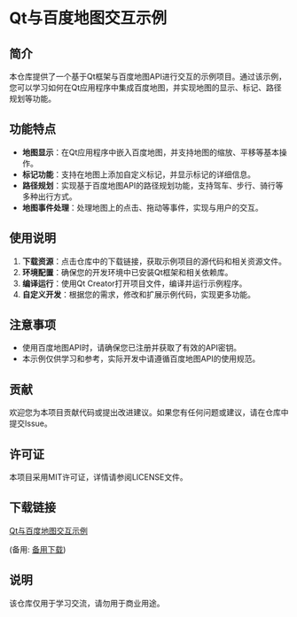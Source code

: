 # Qt与百度地图交互示例

## 简介

本仓库提供了一个基于Qt框架与百度地图API进行交互的示例项目。通过该示例，您可以学习如何在Qt应用程序中集成百度地图，并实现地图的显示、标记、路径规划等功能。

## 功能特点

- **地图显示**：在Qt应用程序中嵌入百度地图，并支持地图的缩放、平移等基本操作。
- **标记功能**：支持在地图上添加自定义标记，并显示标记的详细信息。
- **路径规划**：实现基于百度地图API的路径规划功能，支持驾车、步行、骑行等多种出行方式。
- **地图事件处理**：处理地图上的点击、拖动等事件，实现与用户的交互。

## 使用说明

1. **下载资源**：点击仓库中的下载链接，获取示例项目的源代码和相关资源文件。
2. **环境配置**：确保您的开发环境中已安装Qt框架和相关依赖库。
3. **编译运行**：使用Qt Creator打开项目文件，编译并运行示例程序。
4. **自定义开发**：根据您的需求，修改和扩展示例代码，实现更多功能。

## 注意事项

- 使用百度地图API时，请确保您已注册并获取了有效的API密钥。
- 本示例仅供学习和参考，实际开发中请遵循百度地图API的使用规范。

## 贡献

欢迎您为本项目贡献代码或提出改进建议。如果您有任何问题或建议，请在仓库中提交Issue。

## 许可证

本项目采用MIT许可证，详情请参阅LICENSE文件。

## 下载链接
[Qt与百度地图交互示例](https://pan.quark.cn/s/b4d27679e9d8) 

(备用: [备用下载](https://pan.baidu.com/s/17PMc5Z6KzWZk0vYz4ztf0A?pwd=jq72))

## 说明

该仓库仅用于学习交流，请勿用于商业用途。
